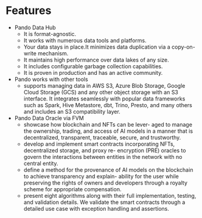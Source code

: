 # Features


+ Pando Data Hub
  + It is format-agnostic.
  + It works with numerous data tools and platforms.
  + Your data stays in place.It minimizes data duplication via a copy-on-write mechanism.
  + It maintains high performance over data lakes of any size.
  + It includes configurable garbage collection capabilities.
  + It is proven in production and has an active community.
+ Pando works with other tools
  + supports managing data in AWS S3, Azure Blob Storage, Google Cloud Storage (GCS) and any other object storage with an S3 interface. It integrates seamlessly with popular data frameworks such as Spark, Hive Metastore, dbt, Trino, Presto, and many others and includes an S3 compatibility layer.
+ Pando Data Oracle via FVM
  + showcase how blockchain and NFTs can be lever- aged to manage the ownership, trading, and access of AI models in a manner that is decentralized, transparent, traceable, secure, and trustworthy.
  + develop and implement smart contracts incorporating NFTs, decentralized storage, and proxy re- encryption (PRE) oracles to govern the interactions between entities in the network with no central entity.
  + define a method for the provenance of AI models on the blockchain to achieve transparency and explain- ability for the user while preserving the rights of owners and developers through a royalty scheme for appropriate compensation.
  + present eight algorithms along with their full implementation, testing, and validation details. We validate the smart contracts through a detailed use case with exception handling and assertions. 